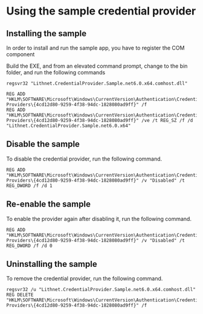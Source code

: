 ﻿# Using the sample credential provider

## Installing the sample

In order to install and run the sample app, you have to register the COM component

Build the EXE, and from an elevated command prompt, change to the bin folder, and run the following commands

```
regsvr32 "Lithnet.CredentialProvider.Sample.net6.0.x64.comhost.dll"

REG ADD "HKLM\SOFTWARE\Microsoft\Windows\CurrentVersion\Authentication\Credential Providers\{4cd12d80-9259-4f38-94dc-1828080ad9ff}" /f
REG ADD "HKLM\SOFTWARE\Microsoft\Windows\CurrentVersion\Authentication\Credential Providers\{4cd12d80-9259-4f38-94dc-1828080ad9ff}" /ve /t REG_SZ /f /d "Lithnet.CredentialProvider.Sample.net6.0.x64"
```

## Disable the sample

To disable the credential provider, run the following command.

```
REG ADD "HKLM\SOFTWARE\Microsoft\Windows\CurrentVersion\Authentication\Credential Providers\{4cd12d80-9259-4f38-94dc-1828080ad9ff}" /v "Disabled" /t REG_DWORD /f /d 1
```

## Re-enable the sample
To enable the provider again after disabling it, run the following command.
```
REG ADD "HKLM\SOFTWARE\Microsoft\Windows\CurrentVersion\Authentication\Credential Providers\{4cd12d80-9259-4f38-94dc-1828080ad9ff}" /v "Disabled" /t REG_DWORD /f /d 0
```

## Uninstalling the sample
To remove the credential provider, run the following command.

```
regsvr32 /u "Lithnet.CredentialProvider.Sample.net6.0.x64.comhost.dll"
REG DELETE "HKLM\SOFTWARE\Microsoft\Windows\CurrentVersion\Authentication\Credential Providers\{4cd12d80-9259-4f38-94dc-1828080ad9ff}" /f
```